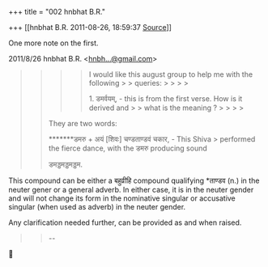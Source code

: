 +++
title = "002 hnbhat B.R."

+++
[[hnbhat B.R.	2011-08-26, 18:59:37 [Source](https://groups.google.com/g/samskrita/c/2c6aaWinreY)]]



One more note on the first.

  

  
  

2011/8/26 hnbhat B.R. \<[hnbh...@gmail.com]()\>

  

> 
> > 
> > > 
> > > >   
> > > > 
> > > > 
> > > > I would like this august group to help me with the following > > queries: > > > > 
> > > > 
> > > > 1\. डमर्वयम्‌, - this is from the first verse. How is it derived and > > what is the meaning ? > > > > 
> > > > 
> > > > 
> > 
> >   
> > 
> > 
> > 
> > They are two words:
> > 
> > 
> >   
> > 
> > 
> > \*\*\*\*\*\*\*डमरु + अयं \[शिवः\] चण्डताण्डवं चकार, - This Shiva > performed the fierce dance, with the डमरु producing sound
> > 
> > 
> > डमड्डमड्डमड्डम.
> > 
> > 
> > 
> > 

  

This compound can be either a बहुव्रीहि compound qualifying \*ताण्डव (n.) in the neuter gener or a general adverb. In either case, it is in the neuter gender and will not change its form in the nominative singular or accusative singular (when used as adverb) in the neuter gender.



Any clarification needed further, can be provided as and when raised.

  

> 
> > 
> > --
> > 
> > 



